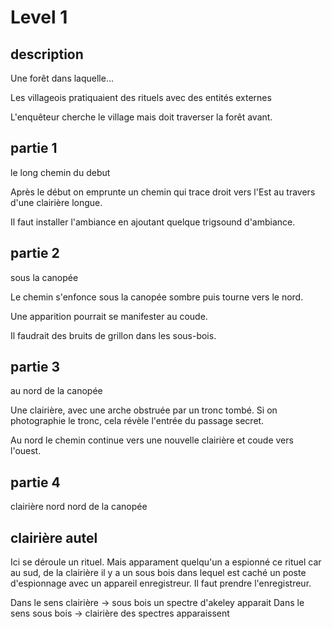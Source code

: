 # Level 1

## description

Une forêt dans laquelle...

Les villageois pratiquaient des rituels avec des entités externes

L'enquêteur cherche le village mais doit traverser la forêt avant.

## partie 1

le long chemin du debut

Après le début on emprunte un chemin qui trace droit vers l'Est au travers
d'une clairière longue.

Il faut installer l'ambiance en ajoutant quelque trigsound d'ambiance.


## partie 2

sous la canopée

Le chemin s'enfonce sous la canopée sombre puis tourne vers le nord.

Une apparition pourrait se manifester au coude.

Il faudrait des bruits de grillon dans les sous-bois.

## partie 3

au nord de la canopée

Une clairière, avec une arche obstruée par un tronc tombé.
Si on photographie le tronc, cela révèle l'entrée du passage secret.

Au nord le chemin continue vers une nouvelle clairière et coude vers l'ouest.

## partie 4

clairière nord nord de la canopée



## clairière autel

Ici se déroule un rituel. Mais apparament quelqu'un a espionné ce rituel
car au sud, de la clairière il y a un sous bois dans lequel est caché un poste
d'espionnage avec un appareil enregistreur. Il faut prendre l'enregistreur.

Dans le sens clairière -> sous bois un spectre d'akeley apparait
Dans le sens sous bois -> clairière des spectres apparaissent 